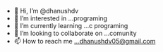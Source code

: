 - 👋 Hi, I’m @dhanushdv
- 👀 I’m interested in ...programing
- 🌱 I’m currently learning ...c programing 
- 💞️ I’m looking to collaborate on ...comunity
- 📫 How to reach me ...dhanushdv05@gmail.com

<!---
dhanushdv13/dhanushdv13 is a ✨ special ✨ repository because its `README.md` (this file) appears on your GitHub profile.
You can click the Preview link to take a look at your changes.
--->
